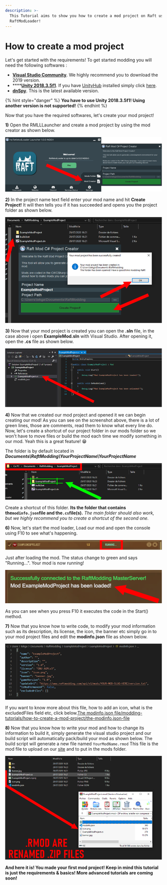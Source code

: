 ```yaml
---
description: >-
  This Tutorial aims to show you how to create a mod project on Raft using
  RaftModLoader!
---
```


# How to create a mod project

Let's get started with the requirements! To get started modding you will need the following softwares :‌

* **​**[**Visual Studio Community**](https://visualstudio.microsoft.com/downloads/). We highly recommend you to download the 2019 version.
* \*\*\*\*[**Unity 2018.3.5f1**](https://unity3d.com/unity/whats-new/2018.3.5). If you have [UnityHub](https://public-cdn.cloud.unity3d.com/hub/prod/UnityHubSetup.exe) installed simply click [here](http://fastdl.raftmodding.com/downloadRaftUnityVersion.php).
* **​**[**dnSpy**](https://github.com/0xd4d/dnSpy/releases/latest). This is the latest available version.

{% hint style="danger" %}
**You have to use Unity 2018.3.5f1! Using another version is not supported!**
{% endhint %}

Now that you have the required softwares, let's create your mod project!‌

**1\)** Open the RMLLLauncher and create a mod project by using the mod creator as shown below.‌

![](../../.gitbook/assets/image%20%2810%29.png)

**2\)** In the project name text field enter your mod name and hit **Create Project!** It will then tells you if it has succeeded and opens you the project folder as shown below.‌

![](../../.gitbook/assets/aa%20%284%29.png)

**3\)** Now that your mod project is created you can open the **.sln** file, in the case above i open **ExampleMod.sln** with Visual Studio. After opening it, open the **.cs** file as shown below.‌

![](../../.gitbook/assets/aa%20%285%29.png)

**4\)** Now that we created our mod project and opened it we can begin creating our mod! As you can see on the screenshot above, there is a lot of green lines, those are comments, read them to know what every line do. Now, let's create a shortcut of our project folder in our mods folder so we won't have to move files or build the mod each time we modify something in our mod. Yeah this is a great feature! 😁

The folder is by default located in _**Documents\RaftModding\YourProjectName\YourProjectName**_

![](../../.gitbook/assets/aa.png)

Create a shortcut of this folder. **Its the folder that contains the`modinfo.json`file and the`.cs`file\(s\).** _The main folder should also work, but we highly recommend you to create a shortcut of the second one._‌

**6\)** Now, let's start the mod loader, Load our mod and open the console using F10 to see what's happening.‌

![](../../.gitbook/assets/aa%20%282%29.png)

Just after loading the mod. The status change to green and says "Running...". Your mod is now running!‌

![](../../.gitbook/assets/aa%20%283%29.png)

As you can see when you press F10 it executes the code in the Start\(\) method.‌

**7\)** Now that you know how to write code, to modify your mod information such as its description, its license, the icon, the banner etc simply go in to your mod project files and edit the **modinfo.json** file as shown below.‌

![](../../.gitbook/assets/image%20%286%29.png)

If you want to know more about this file, how to add an icon, what is the excludedFiles field etc, click below.[The modinfo.json file/modding-tutorials/how-to-create-a-mod-project/the-modinfo.json-file‌](the-modinfo.json-file.md)

**8\)** Now that you know how to write your mod and how to change its information to build it, simply generate the visual studio project and our build script will automatically pack/build your mod as shown below. The build script will generate a new file named `YourModName.rmod` This file is the mod file to upload on our [site](https://www.greenhellmodding.com/) and to put in the mods folder.‌

![](../../.gitbook/assets/aa%20%281%29.png)

**And here it is! You made your first mod project! Keep in mind this tutorial is just the requirements & basics! More advanced tutorials are coming soon!**

